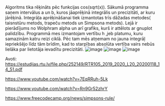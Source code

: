 Algoritms tika rēķināts pēc funkcijas cos(sqrt(x)).
Sākumā programma saņem intervālus a un b, kuros jāaprēķinā integrālis un precizitāti, ar kuru jārēķinā.
Integrāļa aprēķināšanai tiek izmantotas trīs dāžadas metodes( taisnstūru metods, trapeču metods un Simpsona metods).  Lejā ir pierādījums no Wolphram alpha un arī grafiks, kurš ir attēlots ar gnuplot palidzību. Programmā mes izmantojam vertību h ,jeb platumu, kuru samazinām katru reizi ciklā. Pēc tam mēs atņemam no jauna integrāļ iepriekšējo līdz tām brīdim, kad to starpības absolūta vertība vairs nebūs lielāka par lietotāja ievadītu precizitāti.
![image](https://user-images.githubusercontent.com/112925770/213279424-ac0173af-5264-4179-9656-e88b44fe387c.png)
![image](https://user-images.githubusercontent.com/112925770/213279592-1ba84da5-43b4-4193-88b9-cbcb67686f7d.png)
![image](https://user-images.githubusercontent.com/112925770/213279633-68e6c180-5cab-4fbc-90f8-22cb6d10c385.png)


Avoti:
https://estudijas.rtu.lv/file.php/252149/RTR105_2019_2020_L20_20200118_14_51.pdf

https://www.youtube.com/watch?v=7EqRRuh-5Lk

https://www.youtube.com/watch?v=Rn9Gr52zhrY

https://www.freecodecamp.org/news/simpsons-rule/
